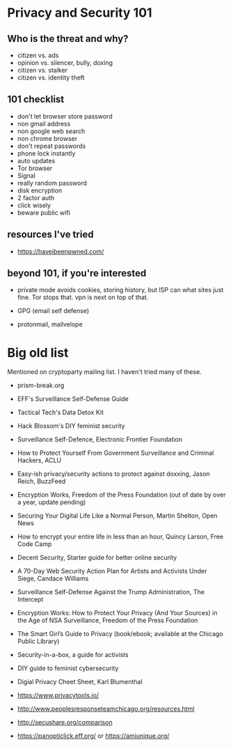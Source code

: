 Privacy and Security 101
========

Who is the threat and why?
--------

* citizen vs. ads
* opinion vs. silencer, bully, doxing
* citizen vs. stalker
* citizen vs. identity theft

101 checklist
--------

* don't let browser store password
* non gmail address
* non google web search
* non chrome browser
* don't repeat passwords
* phone lock instantly
* auto updates
* Tor browser
* Signal
* really random password
* disk encryption
* 2 factor auth
* click wisely
* beware public wifi

resources I've tried
--------
* https://haveibeenpwned.com/

beyond 101, if you're interested
--------

* private mode avoids cookies, storing history, but ISP can what sites
  just fine. Tor stops that. vpn is next on top of that.

* GPG (email self defense)

* protonmail, mailvelope


Big old list
========

Mentioned on cryptoparty mailing list. I haven't tried many of these.

* prism-break.org

* EFF's Surveillance Self-Defense Guide

* Tactical Tech's Data Detox Kit

* Hack Blossom's DIY feminist security

* Surveillance Self-Defence, Electronic Frontier Foundation

* How to Protect Yourself From Government Surveillance and Criminal
  Hackers, ACLU

* Easy-ish privacy/security actions to protect against doxxing, Jason
  Reich, BuzzFeed

* Encryption Works, Freedom of the Press Foundation (out of date by
  over a year, update pending)

* Securing Your Digital Life Like a Normal Person, Martin Shelton,
  Open News

* How to encrypt your entire life in less than an hour, Quincy Larson,
  Free Code Camp

* Decent Security, Starter guide for better online security

* A 70-Day Web Security Action Plan for Artists and Activists Under
  Siege, Candace Williams

* Surveillance Self-Defense Against the Trump Administration, The
  Intercept

* Encryption Works: How to Protect Your Privacy (And Your Sources) in
  the Age of NSA Surveillance, Freedom of the Press Foundation

* The Smart Girl’s Guide to Privacy (book/ebook; available at the
  Chicago Public Library)

* Security-in-a-box, a guide for activists

* DIY guide to feminist cybersecurity

* Digial Privacy Cheet Sheet, Karl Blumenthal

* https://www.privacytools.io/ 

* http://www.peoplesresponseteamchicago.org/resources.html

* http://secushare.org/comparison

* https://panopticlick.eff.org/  or  https://amiunique.org/
